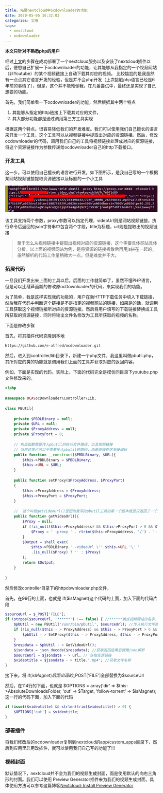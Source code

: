 ```yaml
---
title: 拓展nextcloud中ocdownloader的功能
date: 2020-05-06 16:32:03
categories: 实用
tags: 
  - nextcloud
  - ocdownloader
---
```








**本文只针对不熟悉php的用户**



经过[上文](https://www.lixf.io/2020/04/29/nextcloud-in-docker/)的步骤在成功部署了一个nextcloud服务以及安装了nextcloud插件以后，便想自己扩展一下ocdownloader的功能，让其能够从我指定的一个视频网站（非Youtube）的某个视频链接上自动下载其对应的视频。 比较尴尬的是我虽然有一点点其它语言开发的经验，但是并不会php开发（上次接触php语言已经是6年前的事情了），但是，这个并不能难倒我，在几番尝试中，最终还是实现了自己想要的功能。

首先，我们简单看一下ocdownloader的功能，然后根据其中两个特点

1. 其能够从指定的http链接上下载其对应的文件，
2. 其大部分功能都是通过调用第三方工具实现

根据这两个特点，很容易降低我们的开发难度。我们可以使用我们自己擅长的语言来开发一个工具，这个工具可以从视频链接中提取出对应的资源链接。然后，修改ocdownloader的代码，调用我们自己的工具将视频链接处理成对应的资源链接，将这个资源链接作为参数传递给ocdownloader自己的http下载接口。



### 开发工具

这一步，可以使用自己擅长的语言进行开发。如下图所示，是我自己写的一个根据某网站视频链接提取资源链接以及标题的一个小工具

![工具例子](Expand-the-function-of-ocdownloader/tool-example.png)

该工具支持两个参数，proxy参数可以指定代理，videoUrl则是网站视频链接，执行命令后返回的json字符串中包含两个字段，title为标题，url则是提取出的视频链接

> 至于怎么从视频链接中提取出视频对应的资源链接，这个需要具体网站具体分析。以上面的视频网站为例，是将资源的链接拆散后再用js拼在一起的，虽然解析的代码工作量稍微大一点，但是难度并不大。



### 拓展代码

一旦我们开发出来上面的工具以后，后面的工作就简单了，虽然不懂PHP语言，但是可以比葫芦画瓢的修改原ocDownloader的代码，来实现我们的功能。

为了简单，我是这样实现我的功能的，用户在新HTTP下载任务中填入下载链接，然后我在代码中判断这个链接是不是指定的视频网站的链接，如果是的话，就调用工具获取这个视频链接所对应的资源链接。然后将用户填写的下载链接替换成工具所获取的资源链接，同时将输出文件名修改为工具所获取的视频的名称。

下面是修改步骤

首先，将其插件代码克隆到本地

```bash
https://github.com/e-alfred/ocdownloader.git
```

然后，进入到controller/lib目录下，新建一个php文件，我这里叫做pbutil.php，其所对应的类的功能就是调用我们上面的工具并获取对应的返回内容。

例如，下面是实现的代码。实际上，下面的代码完全是模仿同目录下youtube.php文件修改来的。

```php
<?php

namespace OCA\ocDownloader\Controller\Lib;

class PBUtil{

    private $PBDLBinary = null;
    private $URL = null;
    private $ProxyAddress = null;
    private $ProxyPort = 0;

    // 构造函数需要传入pbutil的执行文件路径，以及视频链接
    // 当然这里也可以不需要传入pbutil的路径，而是直接在这里硬编码
    public function __construct($PBDLBinary, $URL){
        $this->PBDLBinary = $PBDLBinary;
        $this->URL = $URL;
    }

    public function setProxy($ProxyAddress, $ProxyPort)
    {
        $this->ProxyAddress = $ProxyAddress;
        $this->ProxyPort = $ProxyPort;
    }
    
    //  这个叫做getVideoUrl()是因为我写的pbutil工具的第一个版本就是只返回了一个资源链接。因为后面在使用过程中发现，下载的时候可以指定一个输出文件名，因此修改了pbutil的代码，使其返回了一个包含了视频标题和资源链接的json字符串。
    public function getVideoUrl(){
        $Proxy = null;
        if (!is_null($this->ProxyAddress) && $this->ProxyPort > 0 && $this->ProxyPort <= 65536) {
            $Proxy = ' -proxy ' . rtrim($this->ProxyAddress, '/') . ':' . $this->ProxyPort;
        }
        $Output = shell_exec(
            $this->PBDLBinary.' -videoUrl \''.$this->URL.'\' '
            .(is_null($Proxy) ? '' : $Proxy)
        );
        return $Output;
    }

}
```



然后修改controller目录下的httpdownloader.php文件，

首先，在99行的上面，也就是  if($isMagnet)这个代码的上面，加入下面的代码片段

```php
$sourceUrl = $_POST['FILE'];
if (strpos($sourceUrl, '******') !== false) { //******换成视频网站的名字，例如 youku
    $pbUtil = new PBUtil('/usr/bin/pbutil', $sourceUrl); //传入执行文件路径以及视频链接
    if (!is_null($this - > ProxyAddress) && $this - > ProxyPort > 0 && $this - > ProxyPort <= 65536) {
        $pbUtil - > SetProxy($this - > ProxyAddress, $this - > ProxyPort);
    }
    $respdata = $pbUtil - > GetVideoUrl();
    $jsondata = json_decode($respdata); //获取返回结果后调用json解析
    $sourceUrl = $jsondata - > url; // 获取资源链接
    $videotitle = $jsondata - > title.'.mp4'; //获取文件名称
}

```

接下来，将 if($isMagnet)后面出现的$_POST['FILE']全部替换为$sourceUrl

然后，在114行的下面，也就是 $OPTIONS = array('dir' => $this->AbsoluteDownloadsFolder, 'out' => $Target, 'follow-torrent' => $isMagnet);这一行的代码下面，加入下面的代码

```php
if (isset($videotitle) && strlen(trim($videotitle)) > 0) {
    $OPTIONS['out'] = $videotitle;
}
```



### 部署插件

将我们修改后的ocdownloader复制到nextcloud的app/custom_apps目录下，然后到应用里启用改插件，就可以使用我们自己写的功能了!!!



### 视频封面

默认情况下，nextcloud并不会为我们的视频生成封面，而是使用默认的向右三角形的封面。我们可以使用 Preview Generator插件来为我们的视频生成封面。具体使用方法可以参考这篇博客[Nextcloud: Install Preview Generator](https://www.allerstorfer.at/nextcloud-install-preview-generator/)